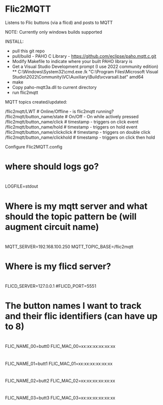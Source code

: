 # Flic2MQTT
Listens to Flic buttons (via a flicd) and posts to MQTT

NOTE:  Currently only windows builds supported

INSTALL: 
* pull this git repo 
* pull/build - PAHO C Library - https://github.com/eclipse/paho.mqtt.c.git
* Modify Makefile to indicate where your built PAHO library is
* Get a Visual Studio Development prompt (I use 2022 community edition)
** C:\Windows\System32\cmd.exe /k "C:\Program Files\Microsoft Visual Studio\2022\Community\VC\Auxiliary\Build\vcvarsall.bat" amd64
* make
* Copy paho-mqtt3a.dll to current directory
* run flic2mqtt


MQTT topics created/updated:

/flic2mqtt/LWT                    # Online/Offline - is flic2mqtt running?
/flic2mqtt/button_name/state      # On/Off         - On while actively pressed
/flic2mqtt/button_name/click      # timestamp      - triggers on click event
/flic2mqtt/button_name/hold       # timestamp      - triggers on hold event
/flic2mqtt/button_name/clickclick # timestamp      - triggers on double click
/flic2mqtt/button_name/clickhold  # timestamp      - triggers on click then hold

Configure Flic2MQTT.config

#
# where should logs go?
#
LOGFILE=stdout
#
# Where is my mqtt server and what should the topic pattern be (will augment circuit name)
#
MQTT_SERVER=192.168.100.250
MQTT_TOPIC_BASE=/flic2mqtt
#
# Where is my flicd server?
#
FLICD_SERVER=127.0.0.1
#FLICD_PORT=5551
#
#
# The button names I want to track and their flic identifiers (can have up to 8)
#
FLIC_NAME_00=butt0
FLIC_MAC_00=xx:xx:xx:xx:xx:xx
#
FLIC_NAME_01=butt1
FLIC_MAC_01=xx:xx:xx:xx:xx:xx
#
FLIC_NAME_02=butt2
FLIC_MAC_02=xx:xx:xx:xx:xx:xx
#
FLIC_NAME_03=butt3
FLIC_MAC_03=xx:xx:xx:xx:xx:xx
